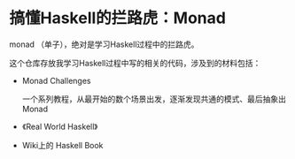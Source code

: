 # 搞懂Haskell的拦路虎：Monad


monad （单子），绝对是学习Haskell过程中的拦路虎。


这个仓库存放我学习Haskell过程中写的相关的代码，涉及到的材料包括：

* Monad Challenges

  一个系列教程，从最开始的数个场景出发，逐渐发现共通的模式、最后抽象出Monad

* 《Real World Haskell》


*  Wiki上的 Haskell Book  